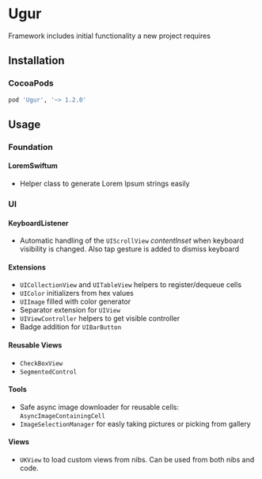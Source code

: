 # Ugur
Framework includes initial functionality a new project requires

## Installation
### CocoaPods
```ruby
pod 'Ugur', '~> 1.2.0'
```

## Usage
### Foundation
#### LoremSwiftum
  * Helper class to generate Lorem Ipsum strings easily
  
### UI
#### KeyboardListener
  * Automatic handling of the `UIScrollView` *contentInset* when keyboard visibility is changed. Also tap gesture is added to dismiss keyboard
  
#### Extensions
  * `UICollectionView` and `UITableView` helpers to register/dequeue cells  
  * `UIColor` initializers from hex values  
  * `UIImage` filled with color generator  
  * Separator extension for `UIView`  
  * `UIViewController` helpers to get visible controller  
  * Badge addition for `UIBarButton`
  
#### Reusable Views
  * `CheckBoxView`  
  * `SegmentedControl`
  
#### Tools
  * Safe async image downloader for reusable cells: `AsyncImageContainingCell`  
  * `ImageSelectionManager` for easly taking pictures or picking from gallery
  
#### Views
  * `UKView` to load custom views from nibs. Can be used from both nibs and code.
  
  
